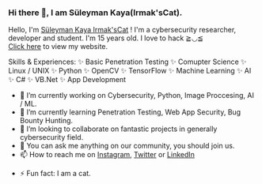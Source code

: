 ### Hi there 👋, I am Süleyman Kaya(Irmak'sCat).
Hello, I'm [Süleyman Kaya Irmak'sCat](https://linktree.com/suleymankaya) ! I'm a cybersecurity researcher, developer and student. I'm 15 years old. I love to hack ≧◡≦
<br>[Click here](https://linktree.com/suleymankaya) to view my website.

Skills & Experiences:
  ✨ Basic Penetration Testing   ✨ Comupter Science    ✨ Linux / UNIX   ✨ Python    ✨ OpenCV   ✨ TensorFlow    ✨ Machine Learning    ✨ AI   ✨ C#    ✨ VB.Net    ✨ App Development

- 🔭 I’m currently working on Cybersecurity, Python, Image Proccesing, AI / ML.
- 🌱 I’m currently learning Penetration Testing, Web App Security, Bug Bounty Hunting.
- 👯 I’m looking to collaborate on fantastic projects in generally cybersecurity field.
- 💬 You can ask me anything on our community, you should join us.
- 📫 How to reach me on [Instagram](https://instagram.com/skaya0x01), [Twitter](https://twitter.com/Irmakscat) or [LinkedIn](https://www.linkedin.com/in/s%C3%BCleyman-kaya-041820192/)
<!-- - 😄 Pronouns: ... -->
- ⚡ Fun fact: I am a cat.
